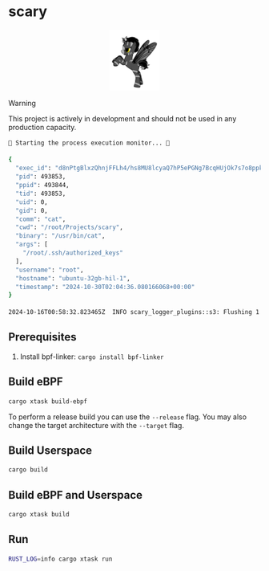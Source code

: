 # scary

<p align="center">
  <img src="docs/assets/ebpf.png" width="20%" />
</p>

> [!WARNING]
> This project is actively in development and should not be used in any production capacity.

```bash
🐝 Starting the process execution monitor... 🐝

{
  "exec_id": "d8nPtgBlxzQhnjFFLh4/hs8MU8lcyaQ7hP5ePGNg7BcqHUjOk7s7o8ppksP0VrkajvcOyTAxbWnOe8ZEYO5xJQ==",
  "pid": 493853,
  "ppid": 493844,
  "tid": 493853,
  "uid": 0,
  "gid": 0,
  "comm": "cat",
  "cwd": "/root/Projects/scary",
  "binary": "/usr/bin/cat",
  "args": [
    "/root/.ssh/authorized_keys"
  ],
  "username": "root",
  "hostname": "ubuntu-32gb-hil-1",
  "timestamp": "2024-10-30T02:04:36.080166068+00:00"
}

2024-10-16T00:58:32.823465Z  INFO scary_logger_plugins::s3: Flushing 1 events to S3
```

## Prerequisites

1. Install bpf-linker: `cargo install bpf-linker`

## Build eBPF

```bash
cargo xtask build-ebpf
```

To perform a release build you can use the `--release` flag.
You may also change the target architecture with the `--target` flag.

## Build Userspace

```bash
cargo build
```

## Build eBPF and Userspace

```bash
cargo xtask build
```

## Run

```bash
RUST_LOG=info cargo xtask run
```
